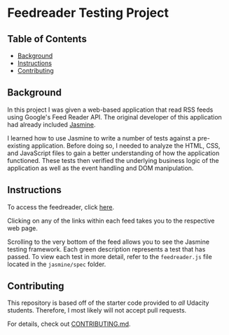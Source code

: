 # Feedreader Testing Project

## Table of Contents

* [Background](#background)
* [Instructions](#instructions)
* [Contributing](#contributing)

## Background

In this project I was given a web-based application that read RSS feeds using Google's
Feed Reader API. The original developer of this application had already included [Jasmine](http://jasmine.github.io/).

I learned how to use Jasmine to write a number of tests against a pre-existing application. Before doing so, I needed to analyze the HTML, CSS, and JavaScript files to gain a better understanding of how the application functioned. These tests then verified the underlying business logic of the application as well as the event handling and DOM manipulation.

## Instructions

To access the feedreader, click [here](https://neocyte.github.io/frontend-nanodegree-feedreader/).

Clicking on any of the links within each feed takes you to the respective web page.

Scrolling to the very bottom of the feed allows you to see the Jasmine testing framework.
Each green description represents a test that has passed. To view each test in more detail,
refer to the `feedreader.js` file located in the `jasmine/spec` folder.

## Contributing

This repository is based off of the starter code provided to _all_ Udacity students. Therefore, I most likely will not accept pull requests.

For details, check out [CONTRIBUTING.md](CONTRIBUTING.md).
